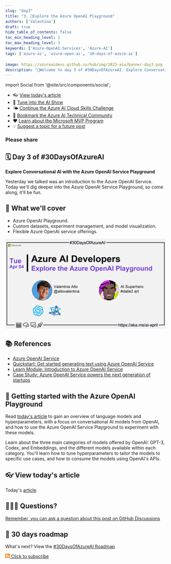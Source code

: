 ```yaml
---
slug: "day3"
title: "3. 🏁Explore the Azure OpenAI Playground"
authors: ['Valentina']
draft: true
hide_table_of_contents: false
toc_min_heading_level: 2
toc_max_heading_level: 3
keywords: ['Azure-OpenAI-Services', 'Azure-AI']
tags: ['azure-ai', 'azure-open-ai', '30-days-of-azure-ai']

image: https://azureaidevs.github.io/hub/img/2023-aia/banner-day3.png
description: "🏁Welcome to day 3 of #30DaysOfAzureAI. Explore Conversational AI with the Azure OpenAI Service Playground https://azureaidevs.github.io/hub/2023-aia/day3"
---
```


import Social from '@site/src/components/social';

<head>

  <meta name="twitter:url" content="https://azureaidevs.github.io/hub/2023-aia/day3" />
  <meta name="twitter:title" content="Explore the Azure OpenAI Playground" />
  <meta name="twitter:description" content="🏁Welcome to day 3 of #30DaysOfAzureAI. Explore Conversational AI with the Azure OpenAI Service Playground" />
  <meta name="twitter:image" content="https://azureaidevs.github.io/hub/img/2023-aia/banner-day3.png" />
  <meta name="twitter:card" content="summary_large_image" />

  <meta property="og:url" content="https://azureaidevs.github.io/hub/2023-aia/day3" />
  <meta property="og:title" content="Explore the Azure OpenAI Playground" />
  <meta property="og:description" content="🏁Welcome to day 3 of #30DaysOfAzureAI. Explore Conversational AI with the Azure OpenAI Service Playground" />
  <meta property="og:image" content="https://azureaidevs.github.io/hub/img/2023-aia/banner-day3.png" />
  <meta property="og:type" content="article" />
  <meta property="og:site_name" content="Azure AI Developer" />

  <link rel="canonical" href="https://medium.com/microsoftazure/azure-openai-playground-279f1f3da562"  />

</head>

- 👓 [View today's article](https://medium.com/microsoftazure/azure-openai-playground-279f1f3da562)
- 🍿 [Tune into the AI Show](https://aka.ms/ai-april-ai-show)
- 🌤️ [Continue the Azure AI Cloud Skills Challenge](https://aka.ms/30-days-of-azure-ai-challenge)
- 🏫 [Bookmark the Azure AI Technical Community](https://aka.ms/ai-april-tech-community)
- ❤️ [Learn about the Microsoft MVP Program](https://aka.ms/ai-april-mvp-program)
- 💡 [Suggest a topic for a future post](https://github.com/AzureAiDevs/hub/discussions/categories/call-for-content)

### Please share

<Social
    page_url="https://azureaidevs.github.io/hub/2023-aia/day3"
    image_url="https://azureaidevs.github.io/hub/img/2023-aia/banner-day3.png"
    title="Explore the Azure OpenAI Playground"
    description= "🏁Day 3 of #30DaysOfAzureAI. Ready to dive into the world of conversational AI? Join us today as we explore the Azure OpenAI Service Playground! From custom datasets to model visualization."
    hashtags="AI,AzureOpenAI"
    hashtag="#30DaysOfAzureAi"
/>

## 🗓️ Day 3 of #30DaysOfAzureAI

<!-- README
The following description is also used for the tweet. So it should be action oriented and grab attention 
If you update the description, please update the description: in the frontmatter as well.
-->

**Explore Conversational AI with the Azure OpenAI Service Playground**

<!-- README
The following is the intro to the post. It should be a short teaser for the post.
-->

Yesterday we talked was an introduction to the Azure OpenAI Service. Today we'll dig deeper into the Azure OpenAI Service Playground, so come along, it'll be fun.

## 🎯 What we'll cover

<!-- README
The following list is the main points of the post. There should be 3-4 main points.
 -->


- Azure OpenAI Playground.
- Custom datasets, experiment management, and model visualization.
- Flexible Azure OpenAI service offerings.

<!-- 
- Main point 1
- Main point 2
- Main point 3 
- Main point 4
-->

[![Image banner for day 3](./../../static/img/2023-aia/banner-day3.png)](https://medium.com/microsoftazure/azure-openai-playground-279f1f3da562)


<!-- README
Add or update a list relevant references here. These could be links to other blog posts, Microsoft Learn Module, videos, or other resources.
-->



## 📚 References

- [Azure OpenAI Service](https://azure.microsoft.com/products/cognitive-services/openai-service?WT.mc_id=aiml-89446-dglover)
- [Quickstart: Get started generating text using Azure OpenAI Service](https://learn.microsoft.com/azure/cognitive-services/openai/quickstart?pivots=programming-language-studio&WT.mc_id=aiml-89446-dglover)
- [Learn Module: Introduction to Azure OpenAI Service](https://learn.microsoft.com/training/modules/explore-azure-openai?WT.mc_id=aiml-89446-dglover)
- [Case Study: Azure OpenAI Service powers the next generation of startups](https://startups.microsoft.com/blog/azure-openai-service-for-startups?WT.mc_id=aiml-89446-dglover)


<!-- README
The following is the body of the post. It should be an overview of the post that you are referencing.
See the Learn More section, if you supplied a canonical link, then will be displayed here.
-->


## 🚌 Getting started with the Azure OpenAI Playground

Read [today's article](https://medium.com/microsoftazure/azure-openai-playground-279f1f3da562) to gain an overview of language models and hyperparameters, with a focus on conversational AI models from OpenAI, and how to use the Azure OpenAI Service Playground to experiment with these models.

Learn about the three main categories of models offered by OpenAI: GPT-3, Codex, and Embeddings, and the different models available within each category. You'll learn how to tune hyperparameters to tailor the models to specific use cases, and how to consume the models using OpenAI's APIs.

## 👓 View today's article

Today's [article](https://medium.com/microsoftazure/azure-openai-playground-279f1f3da562).


## 🙋🏾‍♂️ Questions?

[Remember, you can ask a question about this post on GitHub Discussions](https://github.com/AzureAiDevs/hub/discussions/categories/azure-ai-developers)

## 📍 30 days roadmap

What's next? View the [#30DaysOfAzureAI Roadmap](/hub/roadmap/30days)

[![The image is the RSS feed available icon](./../../static/img/2023-aia/rss.png) Click to subscribe](https://azureaidevs.github.io/hub/2023-aia/rss.xml)